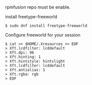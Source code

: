 rpmfusion repo must be enable.

install freetype-freeworld

    $ sudo dnf install freetype-freeworld

Configure freeworld for your session

    $ cat >> $HOME/.Xresources << EOF
    > Xft.lcdfilter: lcddefault
    > Xft.dpi: 96
    > Xft.hinting: 1
    > Xft.hintstyle: hintslight
    > Xft.lcdfilter: lcddefault
    > Xft.antialias: 1
    > Xft.rgba: rgb
    > EOF

